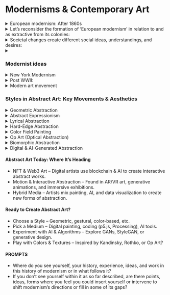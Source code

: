 # Modernisms & Contemporary Art
<details>
  <summary>European modernism: After 1860s</summary>

- Industrialization:
- First Industrial Revolution: 1760s
- Second Industrial Revolution: 1850s
    - Growth of cities; large-scale factories; inventions of the cotton gin, sheet glass, steam
    power, cement, iron, steel, gas lighting, building of ships, railways, and roads;
    - Changes in social relations, ending of feudal systems, and growth of a middle-class,
    wider patronage of the arts;
    - inventions in photography (Joseph Nicéphore Niépce, 1922/26; Louis-Jacques-Mandé
    Daguerre (glass plate), 1839; William Henry Fox Talbot (paper negative), 1839...);
    - invention of paint tubes (1841);
    - Scientific inventions and changing ideas;
    - The spread of secular thought;
</details>

<details>
    <summary>Let’s reconsider the formation of ‘European modernism’ in relation to and as extractive from its colonies:</summary>

- Industrialization:
    -  Wealth developed from slavery;
    -  Wealth developed from raw materials from colonies;
    -  Industrialization concentrated in Europe by de-industrializing other regions (through
    taxes, removal of raw materials, trade treaties, sanctions, wars)
    -  Development of shipping industries;
    -  Growth of port cities connected to shipping (gold, silver, slaves, cotton, spices, ores,
    wood, etc);
    -  Migration to port cities and across seas;
    -  Wealth used to create museums to house and display colonial artefacts;
    -  Wider patronage of the arts, museums and salons to display art to the public;
    -  Artists traveling to different colonized countries (Gauguin, Pechstein, Matisse, ...)
    -  Artists gaining access to artefacts from around the world (Rousseau, Picasso...)
</details>

<details>
    <summary>Societal changes create different social ideas, understandings, and desires:</summary>

- The rise of the middle classes (the bourgeoisie);
- theories of social relations through economies:
    - Adam Smith (The Wealth of Nations, 1776, capitalism and the division of labor)
    - Karl Marx (Das Kapital, 1867-1883, analysis of capital and development of communism and socialism)
- theories of social relations through biology (Charles Darwin, On the Origin of
Species,1859);
- theories of social relations through psychology (Sigmund Freud: psychoanalysis,
dreams, repression, the unconscious, sexuality, the Id, Ego, etc)
- The conflict of class (away from monarchy and towards the middle and working classes)
- The idea that Europe had run its course/the search elsewhere for new forms
    -  Orientalism; primitivism
- The influence of urban life and technology
- The trajectory away from depicting history
    - away from mythology
    - away from naturalism and realism
- The trajectory towards depicting the present, and its many changes
    - towards experimentation
    - towards the new
    - towards flatness
    - towards abstraction
- Impressionism (France) 1860s (the breakdown of the image through color); Pointillism,
1886, develops out of Impressionism,
- Expressionism (expressing the artist’s inner feelings), beginning in early 1900s
    - German expressionism: Die Brucke (The Bridge), 1905-13
    - German expressionism: Die Blaue Reiter (The Blue Rider), 1912-14
- Fauvism (France), approx. 1905-1910, (the expansion of color)
- Cubism (Paris) (the breakdown of form)
- Constructivism (Russia), 1915, art In service to revolution
- Suprematism (Russia), 1913 (“the supremacy of pure artistic feeling” Kasimir Malevich)
- Surrealism (interiority, dreams, and the influence of Sigmund Freud’s The Interpretation of
Dreams, 1899; and later, Carl Jung’s ideas of archetypes and the “collective unconscious”)
- Futurism (Italy), 1909-1918
- Found materials, collage, assemblage (Paris, Germany) and the Readymade (New York)
- Abstract Expressionism (New York), 1940s – 1950s
</details>

<details>
    <summary><h3>Modernist ideas</h3></summary>

- #### Art should be physically and emotionally experienced; it shouldn’t convey information or be narrative in the sense of telling the viewer something.
-  An emphasis on progress and linear development (one thing leads to or causes another); or one thing replaces another.
-  An emphasis on originality;
-  An emphasis on individual genius (often working in isolation)
-  Inspiration (rather than influence, learning, and collective ideas)
-  Artistic interiority (working from “within” rather than the influence of culture)
-  Art cannot be taught, or learned
-  A belief that art reveals (eternal) truth
-  Art transcends time
-  Art is good for us
-  All these ideas get challenged from within modernism itself
</details>

<details>
    <summary>New York Modernism</summary>
#### D.T. SUZUKI (1870–1966), writes Richard M. Jaffe, was “one of the most culturally influential Asians - In a seven-decade globe-trotting career, Suzuki almost single-handedly introduced Zen to the West while promoting the preservation of Buddhism in Asia.
- He became the world’s foremost authority on the subject, the most
identifiable representative of Japanese culture, and even a spokesperson for Asians generally in the Western, white maledominated world of intellectuals.
- Then in 1956, pocket-sized paperback editions of his Englishlanguage writings brought the 86-year-old Suzuki celebrity status.
- With Martin Heidegger, Carl Jung, John Cage, and the Beats among the countless artists, scholars, and seekers who admired him, Suzuki had a huge impact on 20th-century global thought.
#### A decade after World War II, a new culture was emerging, one in which waves of products targeted at a growing class of consumers were advertised on TV, in magazines and newspapers, and on larger-than-life billboards.
- Artists around the world were inspired by this explosion of mass media and began to
use it as source material, repurposing commercial images and depicting familiar
subjects, from everyday objects to the stars and stories that populated the front page.
- Yet there was no single approach: artists both celebrated and criticized the era’s surge
of consumerism.
- In 1957, the British artist Richard Hamilton tried to summarize these new tendencies
by coining the term “Pop Art,” describing it to friends as “Popular (designed for a mass
audience), Transient (short-term solution), Expendable (easily forgotten), Low cost,
Mass produced, Young (aimed at youth), Witty, Sexy, Gimmicky, Glamorous, Big
Business.”
</details>

<details>
    <summary>Post WWII:</summary>

- Migration:
   - Political, economic, and war refugees; Jewish diaspora; Artists and
intellectuals
   - Continuing migration from the US South
- Growth of industry and consumerism
- New social relations:
   - Embracing consumerism; Rejecting consumerism
   - Civil Rights
   - 1965 Immigration and Nationality Act (removing some legal discriminations)
   - Black Power (eg Black Panther Party, Oakland, 1966)
   - Chicano Movement (, 1940s + 1960s-70s
   - American Indian Movement, Minneapolis, 1968)
   - Asian American movement (eg. Asian American Political Alliance, Berkeley,1968)
   - The Beats; Hippies
   - 2 nd-wave Feminism (1960s to 1980s)
   - 1969, Stonewall, Gay Liberation Front (named in reference to the Algerian
National Liberation Front, and the Vietnamese National Liberation Front.
</details>

<details>
    <summary>Modern art movement</summary>

- Impressionism
- Expressionism
- Fauvism
- Orientalism
- Primitivism
- Metaphysical landscapes
- Surrealism 
- Suprematism
- Dadaism
- Futurism
- Abstraction
</details>

### Styles in Abstract Art: Key Movements & Aesthetics

<details>
    <summary>Geometric Abstraction</summary>

 - Emphasizes geometric shapes (circles, squares, grids)
 - Focuses on harmony, balance, and structure
 - Often mathematical, logical, or architectonic
    - De Stijl (Neoplasticism) – Piet Mondrian, Theo van Doesburg
    - Suprematism – Kazimir Malevich (e.g., Black Square)
    - Constructivism – El Lissitzky, Naum Gabo
    - Minimalism – Frank Stella, Donald Judd
    - Bauhaus
        - Early Bauhaus(1919-1925) - Weimar, Germany Walter Gropius
        - Middle Bauhaus(1925-1932) - Dessau, Germany Hannes Meyer
        - Late Bauhaus(1932-1933) - Berlin, Germany	Ludwig Mies van der Rohe
    - Cubism - Pablo Picasso、Georges Braque
    - Orphism - Robert Delaunay、Sonia Delaunay
    - Futurism - Umberto Boccioni、Giacomo Balla
    - Surrealism - Giorgio de Chirico、Salvador Dalí
    - Contemporary Geometric Art - Felipe Pantone、Refik Anadol

    - 🔹 Modern Influence: Used in UI design, branding, and generative digital art.
</details>

<details>
    <summary>Abstract Expressionism</summary>

- Large, dynamic brushstrokes and emotional intensity
- Spontaneous and gestural techniques
- Often conveys the artist’s subconscious or raw emotion
    - Action Painting – Jackson Pollock (drip technique), Franz Kline
    - Color Field Painting – Mark Rothko (large color fields), Barnett Newman
    - Gestural Abstraction – Willem de Koonings
- 🔹 Modern Influence: Seen in AI-generated expressive art & motion design.
</details>

<details>
    <summary>Lyrical Abstraction</summary>

 - Expressive, free-flowing compositions
 - Less geometric, more organic and poetic
 - Often inspired by music, poetry, and emotion
    - Wassily Kandinsky – Improvisation Series (linked sound & color)
    - Joan Miró – Dreamlike, playful abstraction
    - Hans Hartung – Gestural, energetic brushstrokes
- 🔹 Modern Influence: Found in psychedelic digital art, animated visuals, and AI art tools.
</details>

<details>
    <summary>Hard-Edge Abstraction</summary>

 - Sharp, clean edges, with distinct color fields
 - Often uses color contrast and flat surfaces
 - Avoids expressive brushwork
     - Ellsworth Kelly – Minimalist color blocks
     - Frank Stella – Precise geometric forms
     - Josef Albers – Homage to the Square (color interaction studies)
 - 🔹 Modern Influence: Found in graphic design, flat UI, and contemporary murals.
</details> 

<details>
    <summary>Color Field Painting</summary> 

  - Large areas of flat, expressive color
  - Meant to evoke emotion rather than depict objects
  - Focuses on color relationships and psychological effects
      - Mark Rothko – Floating rectangular forms of color
      - Barnett Newman – “Zips” (thin color stripes in vast fields)
      - Clyfford Still – Thick, irregular color fields
  - 🔹 Modern Influence: Used in contemporary art installations, UI gradients, and immersive VR experiences. 
</details> 

<details>
    <summary> Op Art (Optical Abstraction)</summary>

  - Uses patterns, lines, and contrast to create optical illusions
  - Dynamic, kinetic, and visually stimulating
  - Relies on the viewer’s perception
      - Bridget Riley – Black & white optical illusions
      - Victor Vasarely – Geometric color-based illusions
      - Jesús Rafael Soto – Interactive, kinetic abstraction
  - 🔹 Modern Influence: Found in motion graphics, digital installations, and Web3 generative art.

</details>

<details>
    <summary> Biomorphic Abstraction  </summary>

  - Inspired by natural forms, biology, and organic shapes
  - Soft, fluid, and sometimes surreal
  - Often dreamlike or spiritual
      - Jean Arp – Smooth, flowing organic forms
      - Henry Moore – Abstract, curvilinear sculptures
      - Yves Tanguy – Surrealist-inspired biomorphic abstraction
  - 🔹 Modern Influence: Seen in generative 3D art, AI morphing visuals, and bio-design concepts.
</details>

<details>
    <summary> Digital & AI-Generated Abstraction </summary>

  - Uses algorithms, neural networks, and generative systems
  - Can be interactive, data-driven, or self-evolving
  - Often inspired by mathematical structures, nature, and randomness
      - Refik Anadol – AI-driven abstract landscapes
      - Mario Klingemann (Quasimondo) – GAN-based art
      - Tyler Hobbs (Fidenza, Art Blocks) – NFT generative abstraction
  - 🔹 Modern Influence: Seen in NFTs, immersive installations, and AI-assisted painting tools.
</details>

#### Abstract Art Today: Where It’s Heading
- NFT & Web3 Art – Digital artists use blockchain & AI to create interactive abstract works.
- Motion & Interactive Abstraction – Found in AR/VR art, generative animations, and immersive exhibitions.
- Hybrid Media – Artists mix painting, AI, and data visualization to create new forms of abstraction.
#### Ready to Create Abstract Art?
- Choose a Style – Geometric, gestural, color-based, etc.
- Pick a Medium – Digital painting, coding (p5.js, Processing), AI tools.
- Experiment with AI & Algorithms – Explore GANs, StyleGAN, or generative design.
- Play with Colors & Textures – Inspired by Kandinsky, Rothko, or Op Art?
#### PROMPTS
- Where do you see yourself, your history, experience, ideas, and work in
this history of modernism or in what follows it?
- If you don’t see yourself within it as so far described, are there points,
ideas, forms where you feel you could insert yourself or intervene to
shift modernism’s directions or fill in some of its gaps?
